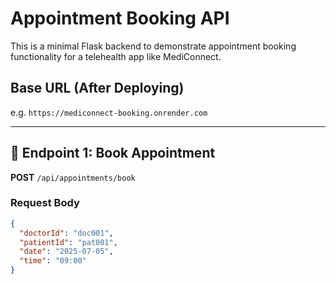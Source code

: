 # Appointment Booking API

This is a minimal Flask backend to demonstrate appointment booking functionality for a telehealth app like MediConnect.

## Base URL (After Deploying)
e.g. `https://mediconnect-booking.onrender.com`

---

## 🔹 Endpoint 1: Book Appointment

**POST** `/api/appointments/book`

### Request Body
```json
{
  "doctorId": "doc001",
  "patientId": "pat001",
  "date": "2025-07-05",
  "time": "09:00"
}
